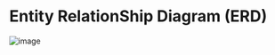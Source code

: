 # Entity RelationShip Diagram (ERD)
![image](https://github.com/user-attachments/assets/fb96887b-2076-4e5d-9022-a50ca5127d6f)
